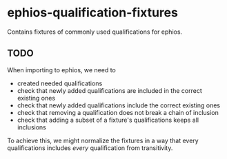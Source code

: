 # ephios-qualification-fixtures
Contains fixtures of commonly used qualifications for ephios.

## TODO

When importing to ephios, we need to

* created needed qualifications
* check that newly added qualifications are included in the correct existing ones
* check that newly added qualifications include the correct existing ones
* check that removing a qualification does not break a chain of inclusion
* check that adding a subset of a fixture's qualifications keeps all inclusions

To achieve this, we might normalize the fixtures in a way 
that every qualifications includes *every* qualification from transitivity.